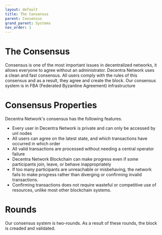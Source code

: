 ```yaml
---
layout: default
title: The Consensus
parent: Consensus
grand_parent: Systems
nav_order: 1
---
```


# The Consensus
Consensus is one of the most important issues in decentralized networks, it allows everyone to agree without an administrator. Decentra Network uses a clean and fast consensus. All users comply with the rules of this consensus and as a result, they agree and create the block. Our consensus system is in FBA (Federated Byzantine Agreement) infrastructure

# Consensus Properties
Decentra Network's consensus has the following features.
* Every user in Decentra Network is private and can only be accessed by unl nodes
* All users can agree on the latest state, and which transactions have occurred in which order
* All valid transactions are processed without needing a central operator failure
* Decentra Network Blockchain can make progress even if some participants join, leave, or behave inappropriately
* If too many participants are unreachable or misbehaving, the network fails to make progress rather than diverging or confirming invalid transactions.
* Confirming transactions does not require wasteful or competitive use of resources, unlike most other blockchain systems.

# Rounds
Our consensus system is two-rounds. As a result of these rounds, the block is creaded and validated.
